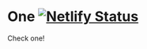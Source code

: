 # One [![Netlify Status](https://api.netlify.com/api/v1/badges/fd236b30-6d56-49f4-8c11-95dfe31fe62e/deploy-status)](https://app.netlify.com/sites/mono-one/deploys)

Check one!
